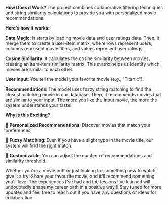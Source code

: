 **How Does it Work?**
The project combines collaborative filtering techniques and string similarity calculations to provide you with personalized movie recommendations. 

**Here's how it works:**

**Data Magic**: It starts by loading movie data and user ratings data. Then, it merge them to create a user-item matrix, where rows represent users, columns represent movie titles, and values represent user ratings.

**Cosine Similarity**: It calculates the cosine similarity between movies, creating an item-item similarity matrix. This matrix helps us identify which movies are similar to each other.

**User Input**: You tell the model your favorite movie (e.g., "Titanic").

**Recommendations**: The model uses fuzzy string matching to find the closest matching movie in our database. Then, it recommends movies that are similar to your input. The more you like the input movie, the more the system understands your taste!

**Why is this Exciting?**

🌟 **Personalized Recommendations**: Discover movies that match your preferences.

🧩 **Fuzzy Matching**: Even if you have a slight typo in the movie title, our system will find the right match.

🎯 **Customizable**: You can adjust the number of recommendations and similarity threshold.

Whether you're a movie buff or just looking for something new to watch, give it a try! Share your favourite movie, and it’ll recommend something you'll love. The experiences I've had and the lessons I've learned will undoubtedly shape my career path in a positive way !! Stay tuned for more updates and feel free to reach out if you have any questions or ideas for collaboration. 

